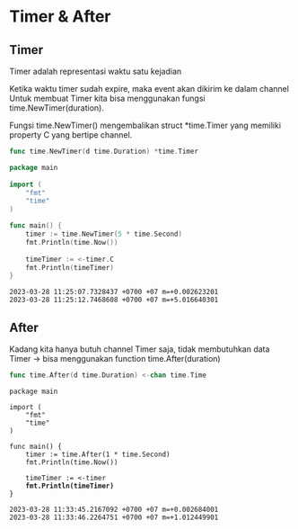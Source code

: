 # Timer & After

## Timer

Timer adalah representasi waktu satu kejadian

Ketika waktu timer sudah expire, maka event akan dikirim ke dalam channel Untuk membuat Timer kita bisa menggunakan fungsi time.NewTimer(duration).

Fungsi time.NewTimer() mengembalikan struct \*time.Timer yang memiliki property C yang bertipe channel.

```go
func time.NewTimer(d time.Duration) *time.Timer
```

```go
package main
 
import (
    "fmt"
    "time"
)

func main() {
    timer := time.NewTimer(5 * time.Second)
    fmt.Println(time.Now())
    
    timeTimer := <-timer.C
    fmt.Println(timeTimer)
}
```

```
2023-03-28 11:25:07.7328437 +0700 +07 m=+0.002623201
2023-03-28 11:25:12.7468608 +0700 +07 m=+5.016640301
```

## After

Kadang kita hanya butuh channel Timer saja, tidak membutuhkan data Timer -> bisa menggunakan function time.After(duration)

```go
func time.After(d time.Duration) <-chan time.Time
```

<pre class="language-go"><code class="lang-go">package main
 
import (
    "fmt"
    "time"
)

func main() {
    timer := time.After(1 * time.Second)
    fmt.Println(time.Now())
    
    timeTimer := &#x3C;-timer
<strong>    fmt.Println(timeTimer)
</strong>}
</code></pre>

```
2023-03-28 11:33:45.2167092 +0700 +07 m=+0.002684001
2023-03-28 11:33:46.2264751 +0700 +07 m=+1.012449901
```
